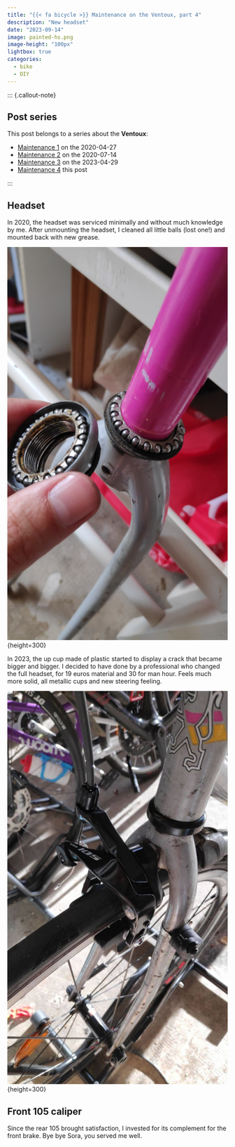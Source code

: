 ```yaml
---
title: "{{< fa bicycle >}} Maintenance on the Ventoux, part 4"
description: "New headset"
date: "2023-09-14"
image: painted-hs.png
image-height: "100px"
lightbox: true
categories: 
  - bike
  - DIY
---
```


::: {.callout-note}

## Post series

This post belongs to a series about the **Ventoux**:

- [Maintenance 1](../2020-04-27_ventoux-1/index.html) on the 2020-04-27
- [Maintenance 2](../2020-07-14_ventoux-2/index.html) on the 2020-07-14
- [Maintenance 3](../2023-04-29_ventoux-3/index.html) on the 2023-04-29
- [Maintenance 4](index.html) this post

:::

## Headset

In 2020, the headset was serviced minimally and without much knowledge by me.
After unmounting the headset, I cleaned all little balls (lost one!) and mounted back 
with new grease. 


![Cleaning up the bearings](IMG_20200801_153851.jpg){height=300}

In 2023, the up cup made of plastic started to display a crack that became bigger and bigger.
I decided to have done by a professional who changed the full headset, for 19 euros material and 30 for man hour.
Feels much more solid, all metallic cups and new steering feeling.

![New headset](photo_2024-01-28_18-59-38.jpg){height=300}

## Front 105 caliper

Since the rear 105 brought satisfaction, I invested for its complement for the front brake.
Bye bye Sora, you served me well.
